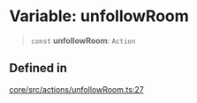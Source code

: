 # Variable: unfollowRoom

> `const` **unfollowRoom**: `Action`

## Defined in

[core/src/actions/unfollowRoom.ts:27](https://github.com/ai16z/eliza/blob/f44765cf90f453d2ecf80e9a2e5e7bb6d1533f70/core/src/actions/unfollowRoom.ts#L27)
